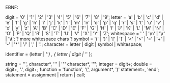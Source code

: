 EBNF:

digit  = '0' | '1' | '2' | '3' | '4' | '5' | '6' | '7' | '8' | '9';
letter = 'a' | 'b' | 'c' | 'd' | 'e' | 'f' | 'g' | 'h' | 'i' | 'j' |
         'k' | 'l' | 'm' | 'n' | 'o' | 'p' | 'q' | 'r' | 's' | 't' |
         'u' | 'v' | 'x' | 'y' | 'z' |
         'A' | 'B' | 'C' | 'D' | 'E' | 'F' | 'G' | 'H' | 'I' | 'J' |
         'K' | 'L' | 'M' | 'N' | 'O' | 'P' | 'Q' | 'R' | 'S' | 'T' |
         'U' | 'V' | 'X' | 'Y' | 'Z';
whitespace = ' ' | '\n' | '\r' | '\t'; ? more whitespace chars ?
symbol = '(' | ')' | '[' | ']' | '<' | '>' | '=' | '+' | '-' | '*' | '/' | ',' | '.';
character = letter | digit | symbol | whitespace;

identifier = (letter | '_') , { letter | digit | '_' };

string = ''', character*, ''' | '"' character*, '"';
integer = digit+;
double  = digit+, '.', digit+;
function = 'function', '(', argument*, ')' statement+, 'end';
statement = assignment | return | call;
